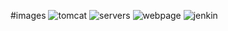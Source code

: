 #images
![tomcat](https://github.com/user-attachments/assets/64aa5ced-ebf8-4fee-8d2b-95c6eb336091)
![servers](https://github.com/user-attachments/assets/47f3e925-8d1e-43ea-915e-d3a9e5aba0ff)
![webpage](https://github.com/user-attachments/assets/2767eec1-85d8-42f2-bcef-8ab118f38abc)
![jenkin](https://github.com/user-attachments/assets/6c885f42-e9c7-4010-afac-1f2878f6812b)

